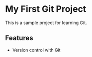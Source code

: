 # My First Git Project
This is a sample project for learning Git.

## Features
- Version control with Git

